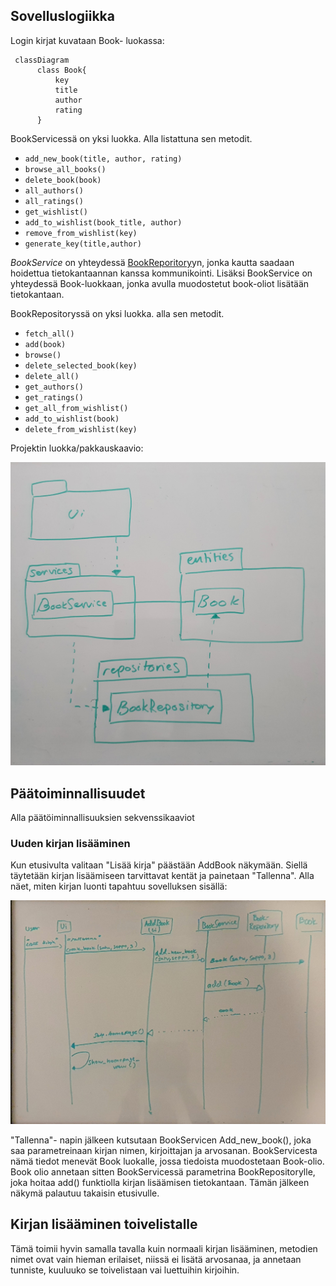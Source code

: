 ## Sovelluslogiikka

Login kirjat kuvataan Book- luokassa:

```mermaid
 classDiagram
      class Book{
          key
          title
          author
          rating
      }

```

BookServicessä on yksi luokka. Alla listattuna sen metodit.

- `add_new_book(title, author, rating)`
- `browse_all_books()`
- `delete_book(book)`
- `all_authors()`
- `all_ratings()`
- `get_wishlist()`
- `add_to_wishlist(book_title, author)`
- `remove_from_wishlist(key)`
- `generate_key(title,author)`

_BookService_ on yhteydessä [BookReporitory](https://github.com/Mahlamaki/ot-harjoitustyo/blob/main/src/repositories/book_repository.py)yn, jonka kautta saadaan hoidettua tietokantaannan kanssa kommunikointi. Lisäksi BookService on yhteydessä Book-luokkaan, jonka avulla muodostetut book-oliot lisätään tietokantaan.

BookRepositoryssä on yksi luokka. alla sen metodit.

- `fetch_all()`
- `add(book)`
- `browse()`
- `delete_selected_book(key)`
- `delete_all()`
- `get_authors()`
- `get_ratings()`
- `get_all_from_wishlist()`
- `add_to_wishlist(book)`
- `delete_from_wishlist(key)`

Projektin luokka/pakkauskaavio:

![Pakkauskaavio](./kuvat/pakkauskaavio.png)

## Päätoiminnallisuudet

Alla päätöiminnallisuuksien sekvenssikaaviot

### Uuden kirjan lisääminen

Kun etusivulta valitaan "Lisää kirja" päästään AddBook näkymään. Siellä täytetään kirjan lisäämiseen tarvittavat kentät ja painetaan "Tallenna". Alla näet, miten kirjan luonti tapahtuu sovelluksen sisällä:

![Sekvenssikaavio](./kuvat/sekvenssikaavio_uusi_kirja.jpg)

"Tallenna"- napin jälkeen kutsutaan BookServicen Add_new_book(), joka saa parametreinaan kirjan nimen, kirjoittajan ja arvosanan. BookServicesta nämä tiedot menevät Book luokalle, jossa tiedoista muodostetaan Book-olio. Book olio annetaan sitten BookServicessä parametrina BookRepositorylle, joka hoitaa add() funktiolla kirjan lisäämisen tietokantaan. Tämän jälkeen näkymä palautuu takaisin etusivulle.

## Kirjan lisääminen toivelistalle

Tämä toimii hyvin samalla tavalla kuin normaali kirjan lisääminen, metodien nimet ovat vain hieman erilaiset, niissä ei lisätä arvosanaa, ja annetaan tunniste, kuuluuko se toivelistaan vai luettuihin kirjoihin.

